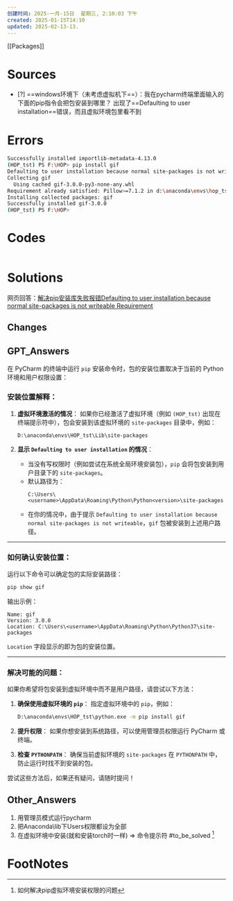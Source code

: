 ```yaml
---
创建时间: 2025-一月-15日  星期三, 2:10:03 下午
created: 2025-01-15T14:10
updated: 2025-02-13-13.
---
```

[[Packages]]


# Sources

- [?] ==windows环境下（未考虑虚拟机下==）：我在pycharm终端里面输入的下面的pip指令会把包安装到哪里？
出现了==Defaulting to user installation==错误，而且虚拟环境包里看不到

# Errors
```bash
Successfully installed importlib-metadata-4.13.0
(HOP_tst) PS F:\HOP> pip install gif
Defaulting to user installation because normal site-packages is not writeable
Collecting gif
  Using cached gif-3.0.0-py3-none-any.whl
Requirement already satisfied: Pillow>=7.1.2 in d:\anaconda\envs\hop_tst\lib\site-packages (from gif) (9.4.0)
Installing collected packages: gif
Successfully installed gif-3.0.0
(HOP_tst) PS F:\HOP> 

```

# Codes

```python

```

# Solutions
网页回答：[解决pip安装库失败报错Defaulting to user installation because normal site-packages is not writeable Requirement](https://cloud.baidu.com/article/2798133)

## Changes

## GPT_Answers
在 PyCharm 的终端中运行 `pip` 安装命令时，包的安装位置取决于当前的 Python 环境和用户权限设置：

### **安装位置解释：**

1. **虚拟环境激活的情况**：
   如果你已经激活了虚拟环境（例如 `(HOP_tst)` 出现在终端提示符中），包会安装到该虚拟环境的 `site-packages` 目录中，例如：
   ```
   D:\anaconda\envs\HOP_tst\Lib\site-packages
   ```

2. **显示 `Defaulting to user installation` 的情况**：
   - 当没有写权限时（例如尝试在系统全局环境安装包），`pip` 会将包安装到用户目录下的 `site-packages`。
   - 默认路径为：
     ```
     C:\Users\<username>\AppData\Roaming\Python\Python<version>\site-packages
     ```
   - 在你的情况中，由于提示 `Defaulting to user installation because normal site-packages is not writeable`，`gif` 包被安装到上述用户路径。

---

### **如何确认安装位置：**

运行以下命令可以确定包的实际安装路径：
```bash
pip show gif
```

输出示例：
```
Name: gif
Version: 3.0.0
Location: C:\Users\<username>\AppData\Roaming\Python\Python37\site-packages
```
`Location` 字段显示的即为包的安装位置。

---

### **解决可能的问题：**

如果你希望将包安装到虚拟环境中而不是用户路径，请尝试以下方法：

1. **确保使用虚拟环境的 `pip`**：
   指定虚拟环境中的 `pip`，例如：
   ```bash
   D:\anaconda\envs\HOP_tst\python.exe -m pip install gif
   ```

2. **提升权限**：
   如果你想安装到系统路径，可以使用管理员权限运行 PyCharm 或终端。

3. **检查 `PYTHONPATH`**：
   确保当前虚拟环境的 `site-packages` 在 `PYTHONPATH` 中，防止运行时找不到安装的包。

尝试这些方法后，如果还有疑问，请随时提问！


## Other_Answers

1. 用管理员模式运行pycharm
2. 把Anaconda\lib下Users权限都设为全部
3. 在虚拟环境中安装(就和安装torch时一样) $\Longrightarrow$ 命令提示符
#to_be_solved [^1]

# FootNotes

[^1]: 如何解决pip虚拟环境安装权限的问题